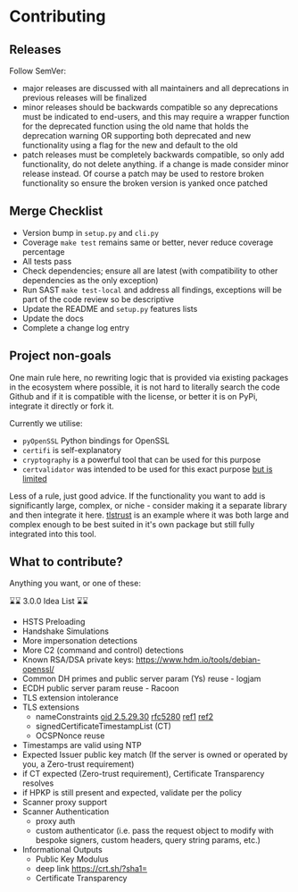 # Contributing

## Releases

Follow SemVer:

- major releases are discussed with all maintainers and all deprecations in previous releases will be finalized
- minor releases should be backwards compatible so any deprecations must be indicated to end-users, and this may require a wrapper function for the deprecated function using the old name that holds the deprecation warning OR supporting both deprecated and new functionality using a flag for the new and default to the old
- patch releases must be completely backwards compatible, so only add functionality, do not delete anything. if a change is made consider minor release instead. Of course a patch may be used to restore broken functionality so ensure the broken version is yanked once patched

## Merge Checklist

- Version bump in `setup.py` and `cli.py`
- Coverage `make test` remains same or better, never reduce coverage percentage
- All tests pass
- Check dependencies; ensure all are latest (with compatibility to other dependencies as the only exception)
- Run SAST `make test-local` and address all findings, exceptions will be part of the code review so be descriptive
- Update the README and `setup.py` features lists
- Update the docs
- Complete a change log entry

## Project non-goals

One main rule here, no rewriting logic that is provided via existing packages in the ecosystem where possible, it is not hard to literally search the code Github and if it is compatible with the license, or better it is on PyPi, integrate it directly or fork it.

Currently we utilise:

- `pyOpenSSL` Python bindings for OpenSSL
- `certifi` is self-explanatory
- `cryptography` is a powerful tool that can be used for this purpose
- `certvalidator` was intended to be used for this exact purpose [but is limited](https://github.com/wbond/certvalidator/issues/36)

Less of a rule, just good advice. If the functionality you want to add is significantly large, complex, or niche - consider making it a separate library and then integrate it here. [tlstrust](https://pypi.org/project/tlstrust/) is an example where it was both large and complex enough to be best suited in it's own package but still fully integrated into this tool.

## What to contribute?

Anything you want, or one of these:

⌛⌛ 3.0.0 Idea List ⌛⌛

- HSTS Preloading
- Handshake Simulations
- More impersonation detections
- More C2 (command and control) detections
- Known RSA/DSA private keys: https://www.hdm.io/tools/debian-openssl/
- Common DH primes and public server param (Ys) reuse - logjam
- ECDH public server param reuse - Racoon
- TLS extension intolerance
- TLS extensions
  - nameConstraints [oid 2.5.29.30](https://www.alvestrand.no/objectid/2.5.29.30.html) [rfc5280](https://datatracker.ietf.org/doc/html/rfc5280#section-4.2.1.10) [ref1](https://netflixtechblog.com/bettertls-c9915cd255c0#8498) [ref2](https://docs.aws.amazon.com/acm-pca/latest/userguide/name_constraints.html)
  - signedCertificateTimestampList (CT)
  - OCSPNonce reuse
- Timestamps are valid using NTP
- Expected Issuer public key match (If the server is owned or operated by you, a Zero-trust requirement)
- if CT expected (Zero-trust requirement), Certificate Transparency resolves
- if HPKP is still present and expected, validate per the policy
- Scanner proxy support
- Scanner Authentication
  - proxy auth
  - custom authenticator (i.e. pass the request object to modify with bespoke signers, custom headers, query string params, etc.)
- Informational Outputs
  - Public Key Modulus
  - deep link https://crt.sh/?sha1=
  - Certificate Transparency
